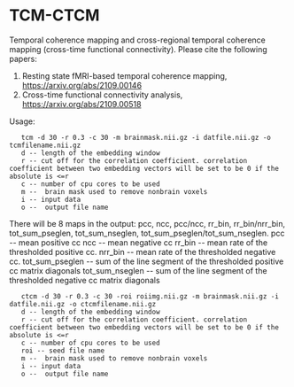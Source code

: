 # TCM-CTCM
Temporal coherence mapping and cross-regional temporal coherence mapping (cross-time functional connectivity).
Please cite the following papers:

1. Resting state fMRI-based temporal coherence mapping, https://arxiv.org/abs/2109.00146                                                                          
2. Cross-time functional connectivity analysis,  https://arxiv.org/abs/2109.00518

Usage: 

       tcm -d 30 -r 0.3 -c 30 -m brainmask.nii.gz -i datfile.nii.gz -o tcmfilename.nii.gz
       d -- length of the embedding window
       r -- cut off for the correlation coefficient. correlation coefficient between two embedding vectors will be set to be 0 if the absolute is <=r
       c -- number of cpu cores to be used
       m --  brain mask used to remove nonbrain voxels
       i -- input data
       o --  output file name
There will be 8 maps in the output: pcc, ncc, pcc/ncc, rr_bin, rr_bin/nrr_bin, tot_sum_pseglen, tot_sum_nseglen, tot_sum_pseglen/tot_sum_nseglen.
       pcc -- mean positive cc
       ncc -- mean negative cc
       rr_bin -- mean rate of the thresholded positive cc.
       nrr_bin -- mean rate of the thresholded negative cc.
       tot_sum_pseglen -- sum of the line segment of the thresholded positive cc matrix diagonals
       tot_sum_nseglen -- sum of the line segment of the thresholded negative cc matrix diagonals
       
       ctcm -d 30 -r 0.3 -c 30 -roi roiimg.nii.gz -m brainmask.nii.gz -i datfile.nii.gz -o ctcmfilename.nii.gz
       d -- length of the embedding window
       r -- cut off for the correlation coefficient. correlation coefficient between two embedding vectors will be set to be 0 if the absolute is <=r
       c -- number of cpu cores to be used
       roi -- seed file name
       m --  brain mask used to remove nonbrain voxels
       i -- input data
       o --  output file name
